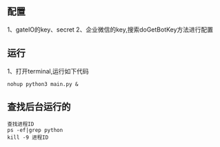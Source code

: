 配置
---
1、gateIO的key、secret
2、企业微信的key,搜索doGetBotKey方法进行配置

运行
---
1、打开terminal,运行如下代码
```
nohup python3 main.py &
```

查找后台运行的
---
```
查找进程ID
ps -ef|grep python
kill -9 进程ID
```